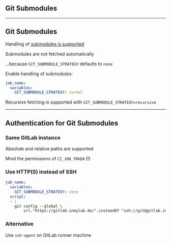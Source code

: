 <!-- .slide: id="gitlab_git_submodules" class="vertical-center" -->

<i class="fa-duotone fa-folder-tree fa-8x" style="float: right; color: grey;"></i>

## Git Submodules

---

## Git Submodules

Handling of [submodules is supported](https://docs.gitlab.com/ee/ci/git_submodules.html)

Submodules are not fetched automatically

...because `GIT_SUBMODULE_STRATEGY` defaults to `none`

Enable handling of submodules:

```yaml
job_name:
  variables:
    GIT_SUBMODULE_STRATEGY: normal
```

Recursive fetching is supported with `GIT_SUBMODULE_STRATEGY=recursive`

---

## Authentication for Git Submodules

### Same GitLab instance

Absolute and relative paths are supported

Mind the permissions of `CI_JOB_TOKEN` (!)

### Use HTTP(S) instead of SSH

```yaml
job_name:
  variables:
    GIT_SUBMODULE_STRATEGY: none
  script:
  - |
    git config --global \
        url."https://gitlab.inmylab.de/".insteadOf "ssh://git@gitlab.inmylab.de/"
```

### Alternative

Use `ssh-agent` on GitLab runner machine

